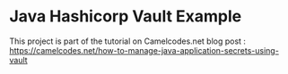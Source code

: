 # Java Hashicorp Vault Example

This project is part of the tutorial on Camelcodes.net blog post :
https://camelcodes.net/how-to-manage-java-application-secrets-using-vault

